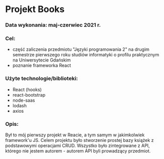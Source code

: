 # Projekt Books

### Data wykonania: maj-czerwiec 2021 r.
### Cel: 
* część zaliczenia przedmiotu "Języki programowania 2" na drugim semestrze pierwszego roku studiów informatyki o profilu praktycznym na Uniwersytecie Gdańskim
* poznanie frameworka React
### Użyte technologie/biblioteki:
* React (hooks)
* react-bootstrap
* node-saas
* lodash
* axios

### Opis:
Był to mój pierwszy projekt w Reacie, a tym samym w jakimkolwiek framework'u JS. Celem projektu było stworzenie prostej bazy książek z podstawowymi operacjami CRUD. Wszystko było zintegrowane z API, którego nie jestem autorem - autorem API byli prowadzący przedmiot.
